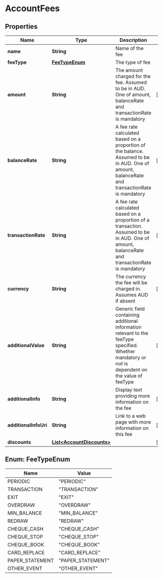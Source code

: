 
# AccountFees

## Properties
Name | Type | Description | Notes
------------ | ------------- | ------------- | -------------
**name** | **String** | Name of the fee | 
**feeType** | [**FeeTypeEnum**](#FeeTypeEnum) | The type of fee | 
**amount** | **String** | The amount charged for the fee. Assumed to be in AUD. One of amount, balanceRate and transactionRate is mandatory |  [optional]
**balanceRate** | **String** | A fee rate calculated based on a proportion of the balance. Assumed to be in AUD. One of amount, balanceRate and transactionRate is mandatory |  [optional]
**transactionRate** | **String** | A fee rate calculated based on a proportion of a transaction. Assumed to be in AUD. One of amount, balanceRate and transactionRate is mandatory |  [optional]
**currency** | **String** | The currency the fee will be charged in. Assumes AUD if absent |  [optional]
**additionalValue** | **String** | Generic field containing additional information relevant to the feeType specified. Whether mandatory or not is dependent on the value of feeType |  [optional]
**additionalInfo** | **String** | Display text providing more information on the fee |  [optional]
**additionalInfoUri** | **String** | Link to a web page with more information on this fee |  [optional]
**discounts** | [**List&lt;AccountDiscounts&gt;**](AccountDiscounts.md) |  |  [optional]


<a name="FeeTypeEnum"></a>
## Enum: FeeTypeEnum
Name | Value
---- | -----
PERIODIC | &quot;PERIODIC&quot;
TRANSACTION | &quot;TRANSACTION&quot;
EXIT | &quot;EXIT&quot;
OVERDRAW | &quot;OVERDRAW&quot;
MIN_BALANCE | &quot;MIN_BALANCE&quot;
REDRAW | &quot;REDRAW&quot;
CHEQUE_CASH | &quot;CHEQUE_CASH&quot;
CHEQUE_STOP | &quot;CHEQUE_STOP&quot;
CHEQUE_BOOK | &quot;CHEQUE_BOOK&quot;
CARD_REPLACE | &quot;CARD_REPLACE&quot;
PAPER_STATEMENT | &quot;PAPER_STATEMENT&quot;
OTHER_EVENT | &quot;OTHER_EVENT&quot;



